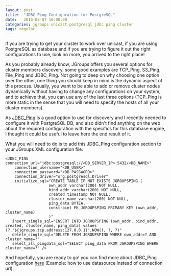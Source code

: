 ```yaml
---
layout: post
title:  "JDBC Ping Configuration for PostgreSQL"
date:   2016-08-07 10:00:00
categories: jgroups unicast postgresql jdbc ping cluster
tags: regular
---
```


If you are trying to get your cluster to work over unicast, if you are using PostgreSQL as database and if you are trying to figure it out the right configurations to use, look no more, you arrived to the right place!

As you probably already know, JGroups offers you several options for cluster members discovery, some good examples are TCP_Ping, S3_Ping, File_Ping and JDBC_Ping. Not going to deep on why choosing one option over the other, one thing you should keep in mind is the dynamic aspect of this process. Usually, you want to be able to add or remove cluster nodes dynamically without having to change any configurations on your system, and to achieve that, you can use any of the last three options (TCP_Ping is more static in the sense that you will need to specify the hosts of all your cluster members).

As [JDBC_Ping](http://www.jgroups.org/manual/html/protlist.html#d0e5196) is a good option to use for discovery and I recently needed to configure it with PostgreSQL DB, and also didn't find anything on the web about the required configuration with the specifics for this database engine, I thought it could be useful to leave here the end result of it.

What you will need to do is to add this JDBC_Ping configuration section to your JGroups XML configuration file:


    <JDBC_PING  connection_url="jdbc:postgresql://<DB_SERVER_IP>:5432/<DB_NAME>" 
        connection_username="<DB_USER>"
        connection_password="<DB_PASSWORD>"
        connection_driver="org.postgresql.Driver"
        initialize_sql="CREATE TABLE IF NOT EXISTS JGROUPSPING (
                       own_addr varchar(200) NOT NULL,
                       bind_addr varchar(200) NOT NULL,
                       created timestamp NOT NULL,
                       cluster_name varchar(200) NOT NULL,
                       ping_data BYTEA,
                       constraint PK_JGROUPSPING PRIMARY KEY (own_addr, cluster_name)
                       )"
       insert_single_sql="INSERT INTO JGROUPSPING (own_addr, bind_addr, created, cluster_name, ping_data) values (?,'${jgroups.tcp.address:127.0.0.1}',NOW(), ?, ?)"
       delete_single_sql="DELETE FROM JGROUPSPING WHERE own_addr=? AND cluster_name=?"
       select_all_pingdata_sql="SELECT ping_data FROM JGROUPSPING WHERE cluster_name=?" />


And hopefully, you are ready to go! you can find more about JDBC_Ping configuration [here](https://developer.jboss.org/wiki/JDBCPING?_sscc=t) (Example: how to use datasource instead of connection url).


